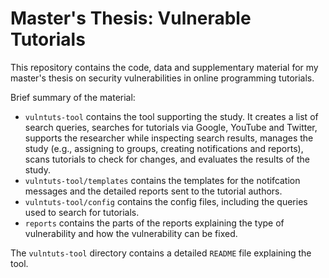 # Master's Thesis: Vulnerable Tutorials

This repository contains the code, data and supplementary material for my master's thesis on security vulnerabilities in online programming tutorials.

Brief summary of the material:

- `vulntuts-tool` contains the tool supporting the study. It creates a list of search queries, searches for tutorials via Google, YouTube and Twitter, supports the researcher while inspecting search results, manages the study (e.g., assigning to groups, creating notifications and reports), scans tutorials to check for changes, and evaluates the results of the study.
- `vulntuts-tool/templates` contains the templates for the notifcation messages and the detailed reports sent to the tutorial authors.
- `vulntuts-tool/config` contains the config files, including the queries used to search for tutorials.
- `reports` contains the parts of the reports explaining the type of vulnerability and how the vulnerability can be fixed.

The `vulntuts-tool` directory contains a detailed `README` file explaining the tool.